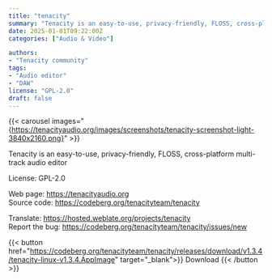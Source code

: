 ```yaml
---
title: "tenacity"
summary: "Tenacity is an easy-to-use, privacy-friendly, FLOSS, cross-platform multi-track audio editor."
date: 2025-01-01T09:22:00Z
categories: ["Audio & Video"]

authors:
- "Tenacity community"
tags: 
- "Audio editor"
- "DAW"
license: "GPL-2.0"
draft: false
---
```


{{< carousel images="{https://tenacityaudio.org/images/screenshots/tenacity-screenshot-light-3840x2160.png}" >}}

Tenacity is an easy-to-use, privacy-friendly, FLOSS, cross-platform multi-track audio editor

License: GPL-2.0

Web page: <https://tenacityaudio.org>  
Source code: <https://codeberg.org/tenacityteam/tenacity>  

Translate: <https://hosted.weblate.org/projects/tenacity>  
Report the bug: <https://codeberg.org/tenacityteam/tenacity/issues/new>  

{{< button href="https://codeberg.org/tenacityteam/tenacity/releases/download/v1.3.4/tenacity-linux-v1.3.4.AppImage" target="_blank">}}
Download
{{< /button >}}
